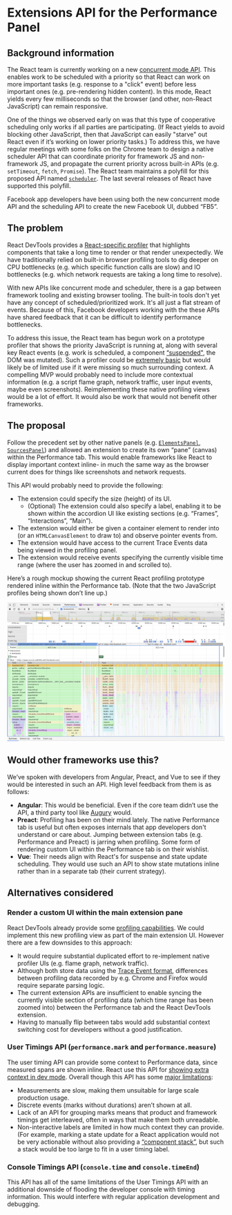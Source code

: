 # Extensions API for the Performance Panel

## Background information

The React team is currently working on a new [concurrent mode API](http://reactjs.org/docs/concurrent-mode-reference.html). This enables work to be scheduled with a priority so that React can work on more important tasks (e.g. response to a "click" event) before less important ones (e.g. pre-rendering hidden content). In this mode, React yields every few milliseconds so that the browser (and other, non-React JavaScript) can remain responsive.

One of the things we observed early on was that this type of cooperative scheduling only works if all parties are participating. (If React yields to avoid blocking other JavaScript, then that JavaScript can easily "starve" out React even if it’s working on lower priority tasks.) To address this, we have regular meetings with some folks on the Chrome team to design a native scheduler API that can coordinate priority for framework JS and non-framework JS, and propagate the current priority across built-in APIs (e.g. `setTimeout`, `fetch`, `Promise`). The React team maintains a polyfill for this proposed API named [`scheduler`](https://www.npmjs.com/package/scheduler). The last several releases of React have supported this polyfill.

Facebook app developers have been using both the new concurrent mode API and the scheduling API to create the new Facebook UI, dubbed “FB5”.

## The problem

React DevTools provides a [React-specific profiler](https://reactjs.org/blog/2018/09/10/introducing-the-react-profiler.html) that highlights components that take a long time to render or that render unexpectedly. We have traditionally relied on built-in browser profiling tools to dig deeper on CPU bottlenecks (e.g. which specific function calls are slow) and IO bottlenecks (e.g. which network requests are taking a long time to resolve).

With new APIs like concurrent mode and scheduler, there is a gap between framework tooling and existing browser tooling. The built-in tools don't yet have any concept of scheduled/prioritized work. It's all just a flat stream of events. Because of this, Facebook developers working with the these APIs have shared feedback that it can be difficult to identify performance bottlenecks.

To address this issue, the React team has begun work on a prototype profiler that shows the priority JavaScript is running at, along with several key React events (e.g. work is scheduled, a component [“suspended"](https://reactjs.org/docs/react-api.html#suspense), the DOM was mutated). Such a profiler could be [extremely basic](https://twitter.com/brian_d_vaughn/status/1192485930638041088) but would likely be of limited use if it were missing so much surrounding context. A compelling MVP would probably need to include more contextual information (e.g. a script flame graph, network traffic, user input events, maybe even screenshots). Reimplementing these native profiling views would be a lot of effort. It would also be work that would not benefit other frameworks.

## The proposal

Follow the precedent set by other native panels (e.g. [`ElementsPanel`](https://developer.chrome.com/extensions/devtools_panels#type-ElementsPanel), [`SourcesPanel`](https://developer.chrome.com/extensions/devtools_panels#type-SourcesPanel)) and allowed an extension to create its own “pane” (canvas) within the Performance tab. This would enable frameworks like React to display important context inline- in much the same way as the browser current does for things like screenshots and network requests.

This API would probably need to provide the following:

* The extension could specify the size (height) of its UI.
    * (Optional) The extension could also specify a label, enabling it to be shown within the accordion UI like existing sections (e.g. “Frames”, “Interactions”, “Main”).
* The extension would either be given a container element to render into (or an `HTMLCanvasElement` to draw to) and observe pointer events from.
* The extension would have access to the current Trace Events data being viewed in the profiling panel.
* The extension would receive events specifying the currently visible time range (where the user has zoomed in and scrolled to).

Here’s a rough mockup showing the current React profiling prototype rendered inline within the Performance tab. (Note that the two JavaScript profiles being shown don’t line up.)

![Mockup screenshot of custom inline profile view](https://raw.githubusercontent.com/bvaughn/extensions-api-proposal-custom-performance-pane/master/mockup.png)

## Would other frameworks use this?

We’ve spoken with developers from Angular, Preact, and Vue to see if they would be interested in such an API. High level feedback from them is as follows:

* **Angular**: This would be beneficial. Even if the core team didn’t use the API, a third party tool like [Augury](https://augury.rangle.io/) would.
* **Preact**: Profiling has been on their mind lately. The native Performance tab is useful but often exposes internals that app developers don't understand or care about. Jumping between extension tabs (e.g. Performance and Preact) is jarring when profiling. Some form of rendering custom UI within the Performance tab is on their wishlist.
* **Vue**: Their needs align with React's for suspense and state update scheduling. They would use such an API to show state mutations inline rather than in a separate tab (their current strategy).

## Alternatives considered

### **Render a custom UI within the main extension pane**

React DevTools already provide some [profiling capabilities](https://reactjs.org/blog/2018/09/10/introducing-the-react-profiler.html). We could implement this new profiling view as part of the main extension UI. However there are a few downsides to this approach:

* It would require substantial duplicated effort to re-implement native profiler UIs (e.g. flame graph, network traffic).
* Although both store data using the [Trace Event format](https://docs.google.com/document/d/1CvAClvFfyA5R-PhYUmn5OOQtYMH4h6I0nSsKchNAySU/preview), differences between profiling data recorded by e.g. Chrome and Firefox would require separate parsing logic.
* The current extension APIs are insufficient to enable syncing the currently visible section of profiling data (which time range has been zoomed into) between the Performance tab and the React DevTools extension.
* Having to manually flip between tabs would add substantial context switching cost for developers without a good justification.

### **User Timings API (`performance.mark` and `performance.measure`)**

The user timing API can provide some context to Performance data, since measured spans are shown inline. React use this API for [showing extra context in dev mode](https://twitter.com/dan_abramov/status/994577100077191168). Overall though this API has some [major limitations](https://github.com/w3c/user-timing/issues/68):

* Measurements are slow, making them unsuitable for large scale production usage.
* Discrete events (marks without durations) aren’t shown at all.
* Lack of an API for grouping marks means that product and framework timings get interleaved, often in ways that make them both unreadable.
* Non-interactive labels are limited in how much context they can provide. (For example, marking a state update for a React application would not be very actionable without also providing a [“component stack”](https://reactjs.org/docs/error-boundaries.html#component-stack-traces), but such a stack would be too large to fit in a user timing label.

### **Console Timings API (`console.time` and `console.timeEnd`)**

This API has all of the same limitations of the User Timings API with an additional downside of flooding the developer console with timing information. This would interfere with regular application development and debugging.
